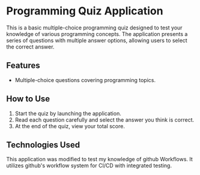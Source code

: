 # Programming Quiz Application

This is a basic multiple-choice programming quiz designed to test your knowledge of various programming concepts. The application presents a series of questions with multiple answer options, allowing users to select the correct answer.

## Features

- Multiple-choice questions covering programming topics.

## How to Use

1. Start the quiz by launching the application.
2. Read each question carefully and select the answer you think is correct.
3. At the end of the quiz, view your total score.

## Technologies Used

This application was modified to test my knowledge of github Workflows. It utilizes github's workflow system for CI/CD with integrated testing.